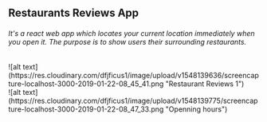 ## Restaurants Reviews App

###### It's a react web app which locates your current location immediately when you open it. The purpose is to show users their surrounding restaurants. 

<div>![alt text](https://res.cloudinary.com/dfjficus1/image/upload/v1548139636/screencapture-localhost-3000-2019-01-22-08_45_41.png "Restaurant Reviews 1")</div>

<div>![alt text](https://res.cloudinary.com/dfjficus1/image/upload/v1548139775/screencapture-localhost-3000-2019-01-22-08_47_33.png "Openning hours")</div>
